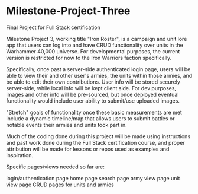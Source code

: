 # Milestone-Project-Three
Final Project for Full Stack certification


Milestone Project 3, working title "Iron Roster", is a campaign and unit lore app that users can log into and have CRUD functionality over units in the Warhammer 40,000 universe. For developmental purposes, the current version is restricted for now to the Iron Warriors faction specifically. 

Specifically, once past a server-side authenticated login page, users will be able to view their and other user's armies, the units within those armies, and be able to edit their own contributions. User info will be stored securely server-side, while local info will be kept client side. For dev purposes, images and other info will be pre-sourced, but once deployed eventual functionality would include user ability to submit/use uploaded images. 


"Stretch" goals of functionality once these basic measurements are met include a dynamic timeline/map that allows users to submit battles or notable events their armies and units took part in. 


Much of the coding done during this project will be made using instructions and past work done during the Full Stack certification course, and proper attribution will be made for lessons or repos used as examples and inspiration.


Specific pages/views needed so far are:

login/authentication page
home page
search page
army view page
unit view page
CRUD pages for units and armies
